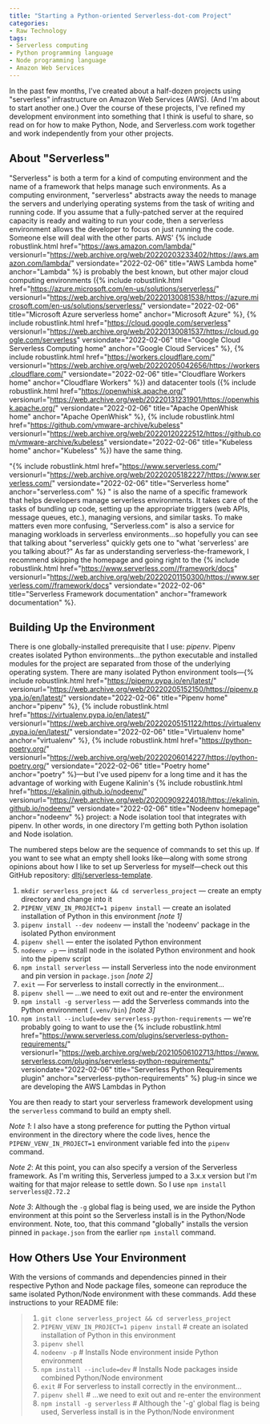 ```yaml
---
title: "Starting a Python-oriented Serverless-dot-com Project"
categories:
- Raw Technology
tags:
- Serverless computing
- Python programming language
- Node programming language
- Amazon Web Services
---
```


In the past few months, I've created about a half-dozen projects using "serverless" infrastructure on Amazon Web Services (AWS). 
(And I'm about to start another one.)
Over the course of these projects, I've refined my development environment into something that I think is useful to share, so read on for how to make Python, Node, and Serverless.com work together and work independently from your other projects. 

## About "Serverless"
"Serverless" is both a term for a kind of computing environment and the name of a framework that helps manage such environments. 
As a computing environment, "serverless" abstracts away the needs to manage the servers and underlying operating systems from the task of writing and running code. 
If you assume that a fully-patched server at the required capacity is ready and waiting to run your code, then a serverless environment allows the developer to focus on just running the code. 
Someone else will deal with the other parts. 
AWS' {% include robustlink.html href="https://aws.amazon.com/lambda/" versionurl="https://web.archive.org/web/20220203233402/https://aws.amazon.com/lambda/" versiondate="2022-02-06" title="AWS Lambda home" anchor="Lambda" %}  is probably the best known, but other major cloud computing environments ({% include robustlink.html href="https://azure.microsoft.com/en-us/solutions/serverless/" versionurl="https://web.archive.org/web/20220130081538/https://azure.microsoft.com/en-us/solutions/serverless/" versiondate="2022-02-06" title="Microsoft Azure serverless home" anchor="Microsoft Azure" %}, {% include robustlink.html href="https://cloud.google.com/serverless" versionurl="https://web.archive.org/web/20220130081537/https://cloud.google.com/serverless" versiondate="2022-02-06" title="Google Cloud Serverless Computing home" anchor="Google Cloud Services" %}, {% include robustlink.html href="https://workers.cloudflare.com/" versionurl="https://web.archive.org/web/20220205042656/https://workers.cloudflare.com/" versiondate="2022-02-06" title="Cloudflare Workers home" anchor="Cloudflare Workers" %}) and datacenter tools ({% include robustlink.html href="https://openwhisk.apache.org/" versionurl="https://web.archive.org/web/20220131231901/https://openwhisk.apache.org/" versiondate="2022-02-06" title="Apache OpenWhisk home" anchor="Apache OpenWhisk" %}, {% include robustlink.html href="https://github.com/vmware-archive/kubeless" versionurl="https://web.archive.org/web/20220120222512/https://github.com/vmware-archive/kubeless" versiondate="2022-02-06" title="Kubeless home" anchor="Kubeless" %}) have the same thing.

"{% include robustlink.html href="https://www.serverless.com/" versionurl="https://web.archive.org/web/20220205182227/https://www.serverless.com/" versiondate="2022-02-06" title="Serverless home" anchor="serverless.com" %} " is also the name of a specific framework that helps developers manage serverless environments. 
It takes care of the tasks of bundling up code, setting up the appropriate triggers (web APIs, message queues, etc.), managing versions, and similar tasks. 
To make matters even more confusing, "Serverless.com" is also a service for managing workloads in serverless environments...so hopefully you can see that talking about "serverless" quickly gets one to "what 'serverless' are you talking about?" 
As far as understanding serverless-the-framework, I recommend skipping the homepage and going right to the {% include robustlink.html href="https://www.serverless.com//framework/docs" versionurl="https://web.archive.org/web/20220201150300/https://www.serverless.com//framework/docs" versiondate="2022-02-06" title="Serverless Framework documentation" anchor="framework documentation" %}.

## Building Up the Environment
There is one globally-installed prerequisite that I use: _pipenv_. 
Pipenv creates isolated Python environments...the python executable and installed modules for the project are separated from those of the underlying operating system. 
There are many isolated Python environment tools—{% include robustlink.html href="https://pipenv.pypa.io/en/latest/" versionurl="https://web.archive.org/web/20220205152150/https://pipenv.pypa.io/en/latest/" versiondate="2022-02-06" title="Pipenv home" anchor="pipenv" %}, {% include robustlink.html href="https://virtualenv.pypa.io/en/latest/" versionurl="https://web.archive.org/web/20220205151122/https://virtualenv.pypa.io/en/latest/" versiondate="2022-02-06" title="Virtualenv home" anchor="virtualenv" %}, {% include robustlink.html href="https://python-poetry.org/" versionurl="https://web.archive.org/web/20220206014227/https://python-poetry.org/" versiondate="2022-02-06" title="Poetry home" anchor="poetry" %}—but I've used pipenv for a long time and it has the advantage of working with Eugene Kalinin's {% include robustlink.html href="https://ekalinin.github.io/nodeenv/" versionurl="https://web.archive.org/web/20200909224018/https://ekalinin.github.io/nodeenv/" versiondate="2022-02-06" title="Nodeenv homepage" anchor="nodeenv" %} project: a Node isolation tool that integrates with pipenv. 
In other words, in one directory I'm getting both Python isolation and Node isolation.

The numbered steps below are the sequence of commands to set this up. If you want to see what an empty shell looks like—along with some strong opinions about how I like to set up Serverless for myself—check out this GitHub repository: [dltj/serverless-template](https://github.com/dltj/serverless-template).

1. `mkdir serverless_project && cd serverless_project` — create an empty directory and change into it
1. `PIPENV_VENV_IN_PROJECT=1 pipenv install` — create an isolated installation of Python in this environment _[note 1]_
1. `pipenv install --dev nodeenv` — install the 'nodeenv' package in the isolated Python environment
1. `pipenv shell` — enter the isolated Python environment
1. `nodeenv -p` — install node in the isolated Python environment and hook into the pipenv script
1. `npm install serverless` — install Serverless into the node environment and pin version in `package.json` _[note 2]_
1. `exit` — For serverless to install correctly in the environment...
1. `pipenv shell` — ...we need to exit out and re-enter the environment
1. `npm install -g serverless` — add the Serverless commands into the Python environment (`.venv/bin`) _[note 3]_
1. `npm install --include=dev serverless-python-requirements` — we're probably going to want to use the {% include robustlink.html href="https://www.serverless.com/plugins/serverless-python-requirements/" versionurl="https://web.archive.org/web/20210506102713/https://www.serverless.com/plugins/serverless-python-requirements/" versiondate="2022-02-06" title="Serverless Python Requirements plugin" anchor="serverless-python-requirements" %}  plug-in since we are developing the AWS Lambdas in Python

You are then ready to start your serverless framework development using the `serverless` command to build an empty shell.

_Note 1_: I also have a stong preference for putting the Python virtual environment in the directory where the code lives, hence the `PIPENV_VENV_IN_PROJECT=1` environment variable fed into the `pipenv` command.

_Note 2_: At this point, you can also specify a version of the Serverless framework. As I'm writing this, Serverless jumped to a 3.x.x version but I'm waiting for that major release to settle down. So I use `npm install serverless@2.72.2`

_Note 3_: Although the `-g` global flag is being used, we are inside the Python environment at this point so the Serverless install is in the Python/Node environment. Note, too, that this command "globally" installs the version pinned in `package.json` from the earlier `npm install` command.

## How Others Use Your Environment
With the versions of commands and dependencies pinned in their respective Python and Node package files, someone can reproduce the same isolated Python/Node environment with these commands.
Add these instructions to your README file:

> 1. `git clone serverless_project && cd serverless_project`
> 2. `PIPENV_VENV_IN_PROJECT=1 pipenv install` # create an isolated installation of Python in this environment
> 3. `pipenv shell` 
> 4. `nodeenv -p` # Installs Node environment inside Python environment
> 5. `npm install --include=dev` # Installs Node packages inside combined Python/Node environment
> 6. `exit` # For serverless to install correctly in the environment...
> 7. `pipenv shell` # ...we need to exit out and re-enter the environment
> 8. `npm install -g serverless` # Although the '-g' global flag is being used, Serverless install is in the Python/Node environment
